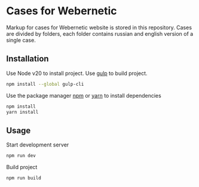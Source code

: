 # Cases for Webernetic

Markup for cases for Webernetic website is stored in this repository. Cases are divided by folders, each folder contains russian and english version of a single case.

## Installation

Use Node v20 to install project.
Use [gulp](https://gulpjs.com/) to build project.

```bash
npm install --global gulp-cli
```

Use the package manager [npm](https://www.npmjs.com/) or [yarn](https://yarnpkg.com/) to install dependencies

```bash
npm install
yarn install
```

## Usage

Start development server

```bash
npm run dev
```

Build project

```bash
npm run build
```
